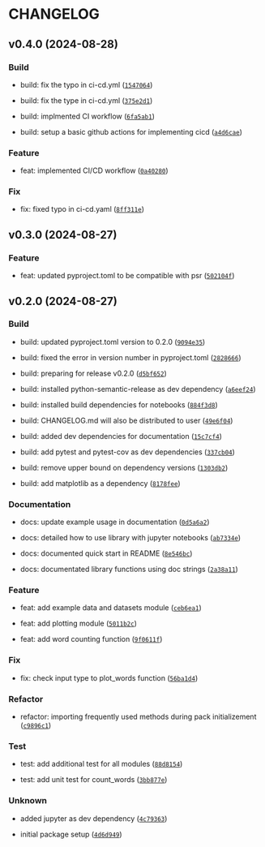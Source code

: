 # CHANGELOG

## v0.4.0 (2024-08-28)

### Build

* build: fix the typo in ci-cd.yml ([`1547064`](https://github.com/gauravparajuli/pycounts_gaurav/commit/15470641ab05e5d999a93bbf8400930aeb7317c5))

* build: fix the type in ci-cd.yml ([`375e2d1`](https://github.com/gauravparajuli/pycounts_gaurav/commit/375e2d12fe99a8452c26971e8b2e48049af8f001))

* build: implmented CI workflow ([`6fa5ab1`](https://github.com/gauravparajuli/pycounts_gaurav/commit/6fa5ab1eb50a4c5d5f69a4b95d5a6a9cef73d869))

* build: setup a basic github actions for implementing cicd ([`a4d6cae`](https://github.com/gauravparajuli/pycounts_gaurav/commit/a4d6cae0d65e402cd933fa8f05876aee2c88d6a1))

### Feature

* feat: implemented CI/CD workflow ([`0a40280`](https://github.com/gauravparajuli/pycounts_gaurav/commit/0a40280f941113ad488d08a0f49405780fcd609d))

### Fix

* fix: fixed typo in ci-cd.yaml ([`8ff311e`](https://github.com/gauravparajuli/pycounts_gaurav/commit/8ff311e99ea491c2ead389d61ae96f21e974a6fb))

## v0.3.0 (2024-08-27)

### Feature

* feat: updated pyproject.toml to be compatible with psr ([`502104f`](https://github.com/gauravparajuli/pycounts_gaurav/commit/502104f4e1e6650527bee5e0962f6e4a1ab49d9d))

## v0.2.0 (2024-08-27)

### Build

* build: updated pyproject.toml version to 0.2.0 ([`9094e35`](https://github.com/gauravparajuli/pycounts_gaurav/commit/9094e3590651257f72c0beeda3e99bf42588f5d9))

* build: fixed the error in version number in pyproject.toml ([`2828666`](https://github.com/gauravparajuli/pycounts_gaurav/commit/28286664c9bfb000b34eec7006c24e9d4921d4aa))

* build: preparing for release v0.2.0 ([`d5bf652`](https://github.com/gauravparajuli/pycounts_gaurav/commit/d5bf652656edb56cd76790a6d4d3aee56f2f5cad))

* build: installed python-semantic-release as dev dependency ([`a6eef24`](https://github.com/gauravparajuli/pycounts_gaurav/commit/a6eef246ba00d1300cd5acd6ee49c1653d7c6abf))

* build: installed build dependencies for notebooks ([`884f3d8`](https://github.com/gauravparajuli/pycounts_gaurav/commit/884f3d8f6508b24a0d4be96a8583df26a870c2f1))

* build: CHANGELOG.md will also be distributed to user ([`49e6f04`](https://github.com/gauravparajuli/pycounts_gaurav/commit/49e6f0420c11381d83812ec0cd29ebe47d36de01))

* build: added dev dependencies for documentation ([`15c7cf4`](https://github.com/gauravparajuli/pycounts_gaurav/commit/15c7cf490ec7569934b84ca079b74c8dd3ebf3cb))

* build: add pytest and pytest-cov as dev dependencies ([`337cb04`](https://github.com/gauravparajuli/pycounts_gaurav/commit/337cb04041594a1c307436a727231ffb0f9c6a5a))

* build: remove upper bound on dependency versions ([`1303db2`](https://github.com/gauravparajuli/pycounts_gaurav/commit/1303db284d61974ad814fb46374099658cb49924))

* build: add matplotlib as a dependency ([`8178fee`](https://github.com/gauravparajuli/pycounts_gaurav/commit/8178feec8a7bf296a8b49650206e11e6973072ce))

### Documentation

* docs: update example usage in documentation ([`0d5a6a2`](https://github.com/gauravparajuli/pycounts_gaurav/commit/0d5a6a26248f1bca06cdcc312fbb5771a96d7e99))

* docs: detailed how to use library with jupyter notebooks ([`ab7334e`](https://github.com/gauravparajuli/pycounts_gaurav/commit/ab7334e6fd4b37022a2c7dbe2d3fbf23b8fd115f))

* docs: documented quick start in README ([`8e546bc`](https://github.com/gauravparajuli/pycounts_gaurav/commit/8e546bcd614b6bb4048e048a846d833862c61286))

* docs: documentated library functions using doc strings ([`2a38a11`](https://github.com/gauravparajuli/pycounts_gaurav/commit/2a38a117dbb91a278c8923d5080074a506301da8))

### Feature

* feat: add example data and datasets module ([`ceb6ea1`](https://github.com/gauravparajuli/pycounts_gaurav/commit/ceb6ea1e3494173a43b7daf75523a50e1be5e73a))

* feat: add plotting module ([`5011b2c`](https://github.com/gauravparajuli/pycounts_gaurav/commit/5011b2cb10ea6b84f36f3125bc1c3b023ba2cd24))

* feat: add word counting function ([`9f0611f`](https://github.com/gauravparajuli/pycounts_gaurav/commit/9f0611ff8f67fc37b428420279cd3cf227cb44f2))

### Fix

* fix: check input type to plot_words function ([`56ba1d4`](https://github.com/gauravparajuli/pycounts_gaurav/commit/56ba1d4483a62383a9fcb72f1ae5f97623381c92))

### Refactor

* refactor: importing frequently used methods during pack initializement ([`c9896c1`](https://github.com/gauravparajuli/pycounts_gaurav/commit/c9896c1a93b4980a793fdf75dae9185e1b1041cf))

### Test

* test: add additional test for all modules ([`88d8154`](https://github.com/gauravparajuli/pycounts_gaurav/commit/88d815436dca39fb2860b4c672c7a148ae623c2c))

* test: add unit test for count_words ([`3bb877e`](https://github.com/gauravparajuli/pycounts_gaurav/commit/3bb877efb210b14b7244d402a3fbf85fb77d25b9))

### Unknown

* added jupyter as dev dependency ([`4c79363`](https://github.com/gauravparajuli/pycounts_gaurav/commit/4c79363727c2c1a8f228636c716cbc09b4d27bb8))

* initial package setup ([`4d6d949`](https://github.com/gauravparajuli/pycounts_gaurav/commit/4d6d9495bdfe0a8c6caaba36827bee69e22d6140))
